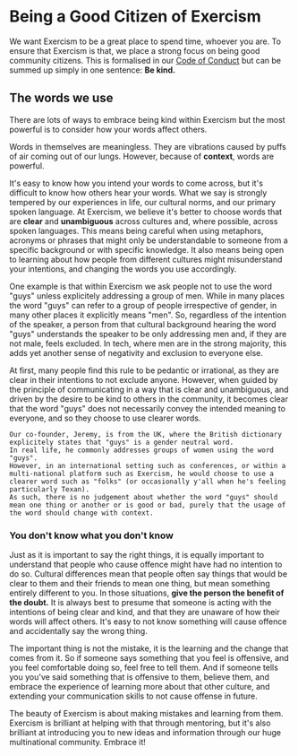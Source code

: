 # Being a Good Citizen of Exercism 

We want Exercism to be a great place to spend time, whoever you are.
To ensure that Exercism is that, we place a strong focus on being good community citizens.
This is formalised in our [Code of Conduct](https://exercism.io/code-of-conduct) but can be summed up simply in one sentence: **Be kind.**

## The words we use

There are lots of ways to embrace being kind within Exercism but the most powerful is to consider how your words affect others.

Words in themselves are meaningless. 
They are vibrations caused by puffs of air coming out of our lungs.
However, because of **context**, words are powerful.

It's easy to know how you intend your words to come across, but it's difficult to know how others hear your words.
What we say is strongly tempered by our experiences in life, our cultural norms, and our primary spoken language.
At Exercism, we believe it's better to choose words that are **clear** and **unambiguous** across cultures and, where possible, across spoken languages.
This means being careful when using metaphors, acronyms or phrases that might only be understandable to someone from a specific background or with specific knowledge.
It also means being open to learning about how people from different cultures might misunderstand your intentions, and changing the words you use accordingly.

One example is that within Exercism we ask people not to use the word "guys" unless explicitely addressing a group of men. 
While in many places the word "guys" can refer to a group of people irrespective of gender, in many other places it explicitly means "men".
So, regardless of the intention of the speaker, a person from that cultural background hearing the word "guys" understands the speaker to be only addressing men and, if they are not male, feels excluded.
In tech, where men are in the strong majority, this adds yet another sense of negativity and exclusion to everyone else.

At first, many people find this rule to be pedantic or irrational, as they are clear in their intentions to not exclude anyone.
However, when guided by the principle of communicating in a way that is clear and unambiguous, and driven by the desire to be kind to others in the community, it becomes clear that the word "guys" does not necessarily convey the intended meaning to everyone, and so they choose to use clearer words.

~~~~note
Our co-founder, Jeremy, is from the UK, where the British dictionary explicitely states that "guys" is a gender neutral word.
In real life, he commonly addresses groups of women using the word "guys". 
However, in an international setting such as conferences, or within a multi-national platform such as Exercism, he would choose to use a clearer word such as "folks" (or occasionally y'all when he's feeling particularly Texan).
As such, there is no judgement about whether the word "guys" should mean one thing or another or is good or bad, purely that the usage of the word should change with context.
~~~~

### You don't know what you don't know

Just as it is important to say the right things, it is equally important to understand that people who cause offence might have had no intention to do so.
Cultural differences mean that people often say things that would be clear to them and their friends to mean one thing, but mean something entirely different to you.
In those situations, **give the person the benefit of the doubt.** 
It is always best to presume that someone is acting with the intentions of being clear and kind, and that they are unaware of how their words will affect others.
It's easy to not know something will cause offence and accidentally say the wrong thing.

The important thing is not the mistake, it is the learning and the change that comes from it.
So if someone says something that you feel is offensive, and you feel comfortable doing so, feel free to tell them.
And if someone tells you you've said something that is offensive to them, believe them, and embrace the experience of learning more about that other culture, and extending your communication skills to not cause offense in future.

The beauty of Exercism is about making mistakes and learning from them. 
Exercism is brilliant at helping with that through mentoring, but it's also brilliant at introducing you to new ideas and information through our huge multinational community.
Embrace it!
